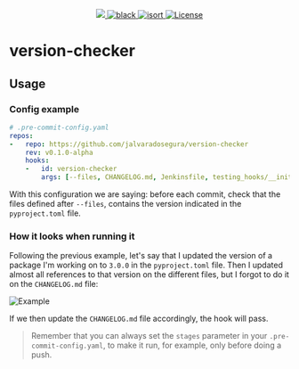 <p align="center">
  <a href="https://codecov.io/gh/jalvaradosegura/version-checker">
    <img src="https://codecov.io/gh/jalvaradosegura/version-checker/branch/main/graph/badge.svg?token=GJMYL11SWF"/>
  </a>

  <a href="https://github.com/psf/black" target="_blank">
    <img src="https://img.shields.io/badge/code%20style-black-000000.svg" alt="black">
  </a>

  <a href="https://pycqa.github.io/isort/" target="_blank">
    <img src="https://img.shields.io/badge/%20imports-isort-%231674b1?style=flat&labelColor=ef8336" alt="isort">
  </a>

  <a href="https://github.com/jalvaradosegura/version-checker/actions/workflows/unit_tests.yml" target="_blank">
    <img src="https://github.com/jalvaradosegura/version-checker/actions/workflows/unit_tests.yml/badge.svg" alt="License">
  </a>

</p>

# version-checker
## Usage
### Config example
```yaml
# .pre-commit-config.yaml
repos:
-   repo: https://github.com/jalvaradosegura/version-checker
    rev: v0.1.0-alpha
    hooks:
    -   id: version-checker
        args: [--files, CHANGELOG.md, Jenkinsfile, testing_hooks/__init__.py]
```
With this configuration we are saying: before each commit, check that the files defined after `--files`, contains the version indicated in the `pyproject.toml` file.

### How it looks when running it
Following the previous example, let's say that I updated the version of a package I'm working on to `3.0.0` in the `pyproject.toml` file. Then I updated almost all references to that version on the different files, but I forgot to do it on the `CHANGELOG.md` file:

<img src="https://i.imgur.com/q2ZuYV6.png" alt="Example">

If we then update the `CHANGELOG.md` file accordingly, the hook will pass.
  
> Remember that you can always set the `stages` parameter in your `.pre-commit-config.yaml`, to make it run, for example, only before doing a push.
